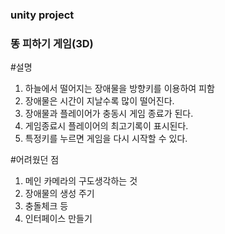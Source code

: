 ### unity project
### 똥 피하기 게임(3D)

#설명
1. 하늘에서 떨어지는 장애물을 방향키를 이용하여 피함
2. 장애물은 시간이 지날수록 많이 떨어진다.
3. 장애물과 플레이어가 충동시 게임 종료가 된다.
4. 게임종료시 플레이어의 최고기록이 표시된다.
5. 특정키를 누르면 게임을 다시 시작할 수 있다.

#어려웠던 점
1. 메인 카메라의 구도생각하는 것
2. 장애물의 생성 주기
3. 충돌체크 등
4. 인터페이스 만들기
